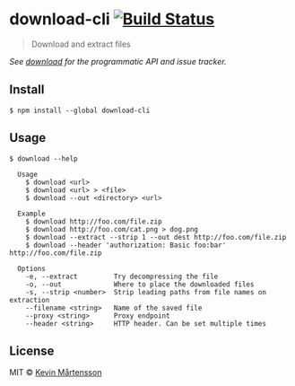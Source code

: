 # download-cli [![Build Status](https://travis-ci.org/kevva/download-cli.svg?branch=master)](https://travis-ci.org/kevva/download-cli)

> Download and extract files

*See [download](https://github.com/kevva/download) for the programmatic API and issue tracker.*


## Install

```
$ npm install --global download-cli
```


## Usage

```
$ download --help

  Usage
    $ download <url>
    $ download <url> > <file>
    $ download --out <directory> <url>

  Example
    $ download http://foo.com/file.zip
    $ download http://foo.com/cat.png > dog.png
    $ download --extract --strip 1 --out dest http://foo.com/file.zip
    $ download --header 'authorization: Basic foo:bar' http://foo.com/file.zip

  Options
    -e, --extract         Try decompressing the file
    -o, --out             Where to place the downloaded files
    -s, --strip <number>  Strip leading paths from file names on extraction
    --filename <string>   Name of the saved file
    --proxy <string>      Proxy endpoint
    --header <string>     HTTP header. Can be set multiple times
```


## License

MIT © [Kevin Mårtensson](https://github.com/kevva)
